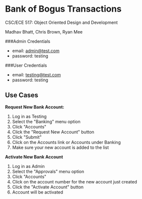 # Bank of Bogus Transactions
CSC/ECE 517: Object Oriented Design and Development

Madhav Bhatt, Chris Brown, Ryan Mee

###Admin Credentials
* email: admin@test.com
* password: testing

###User Credentials
* email: testing@test.com
* password: testing

## Use Cases

**Request New Bank Account:**

1. Log in as Testing
2. Select the "Banking" menu option
3. Click "Accounts"
4. Click the "Request New Account" button
5. Click "Submit"
6. Click on the Accounts link or Accounts under Banking
7. Make sure your new account is added to the list

**Activate New Bank Account**

1. Log in as Admin
2. Select the "Approvals" menu option
3. Click "Accounts"
4. Click on the account number for the new account just created
5. Click the "Activate Account" button
6. Account will be activated
